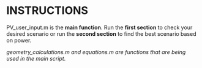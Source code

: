 # INSTRUCTIONS
PV_user_input.m is the **main function**. Run the **first section** to check your desired scenario or run the **second section** to find the best scenario based on power. <br />

*geometry_calculations.m and equations.m are functions that are being used in the main script*.<br /> 

